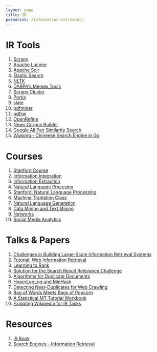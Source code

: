 ```yaml
---
layout: page
title: IR
permalink: /information-retrieval/
---
```


IR Tools
========
1. [Scrapy](http://scrapy.org/)
2. [Apache Lucene](https://lucene.apache.org/core/)
3. [Apache Solr](http://lucene.apache.org/solr/)
4. [Elastic Search](https://www.elastic.co/)
5. [NLTK](http://www.nltk.org/)
6. [DARPA's Memex Tools](http://opencatalog.darpa.mil/MEMEX.html)
7. [Scrapy Cluster](http://scrapy-cluster.readthedocs.org/en/latest/)
8. [Portia](https://github.com/scrapinghub/portia)
9. [slate](https://pypi.python.org/pypi/slate)
10. [pdfminer](https://github.com/euske/pdfminer)
11. [pdfrw](https://github.com/pmaupin/pdfrw)
12. [OpenRefine](http://openrefine.org/)
13. [News Corpus Builder](http://skillachie.github.io/news-corpus-builder/)
14. [Google All Pair Similarity Search](https://code.google.com/p/google-all-pairs-similarity-search/)
15. [Wukong - Chineese Search Engine in Go](https://github.com/huichen/wukong)

Courses
=======
1. [Stanford Course](http://web.stanford.edu/class/cs276/)
2. [Information Integration](http://usc-isi-i2.github.io/knoblock/doc/syllabus/CSCI548_Syllabus_Spring_2015.pdf)
3. [Information Extraction](http://www.cs.cmu.edu/~wcohen/10-707/index-2004.html)
4. [Natural Language Procesing](http://www3.nd.edu/~dchiang/teaching/nlp/)
5. [Stanford: Natural Language Processing](http://web.stanford.edu/class/cs224n/syllabus.shtml#lec1)
6. [Machine Tranlation Class](http://mt-class.org/)
7. [Natural Language Generation](http://www.inf.ed.ac.uk/teaching/courses/nlg/)
8. [Data Mining and Text Mining](http://www.cs.uic.edu/~liub/teach/cs583-fall-15/cs583.html)
9. [Networks](https://courses.cit.cornell.edu/info2040_2014fa/)
10. [Social Media Analytics](http://www.isi.edu/~lerman/courses/csci599_2015/Syllabus-Social%20Media%20Analytics_v1.pdf)

Talks & Papers
==============
1. [Challenges in Building Large-Scale Information Retrieval Systems](http://web.stanford.edu/class/cs276/Jeff-Dean-Stanford-CS276-April-2015.pdf)
2. [Tutorial: Web Information Retrieval](http://sci2s.ugr.es/sites/default/files/files/linksInterest/Tutorials/icde.pdf)
3. [Learning to Rank](http://research.microsoft.com/en-us/people/hangli/li-acl-ijcnlp-2009-tutorial.pdf)
4. [Solution for the Search Result Relevance Challenge](https://github.com/ChenglongChen/Kaggle_CrowdFlower/blob/master/Doc/Kaggle_CrowdFlower_ChenglongChen.pdf)
5. [Algorithms for Duplicate Documents](http://www.cs.princeton.edu/courses/archive/spr05/cos598E/bib/Princeton.pdf)
6. [HyperLogLog and MinHash](http://tech.adroll.com/blog/data/2013/07/10/hll-minhash.html)
7. [Detecting Near-Duplicates for Web Crawling](http://www2007.cpsc.ucalgary.ca/papers/paper215.pdf)
8. [Bag of Words Meets Bags of Popcorn](https://www.kaggle.com/c/word2vec-nlp-tutorial)
9. [A Statistical MT Tutorial Workbook](http://www.isi.edu/natural-language/mt/wkbk-rw.pdf)
10. [Exploting Wikipedia for IR Tasks](http://vitiokm.wix.com/wikitutorial)

Resources
=========
1. [IR Book](http://www-nlp.stanford.edu/IR-book/)
2. [Search Engines - Information Retrieval](http://ciir.cs.umass.edu/downloads/SEIRiP.pdf)